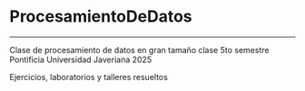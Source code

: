 # ProcesamientoDeDatos
<hr>
Clase de procesamiento de datos en gran tamaño clase 5to semestre Pontificia Universidad Javeriana 2025

Ejercicios, laboratorios y talleres resueltos

